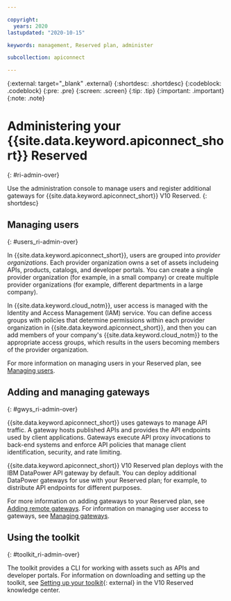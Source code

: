 ```yaml
---

copyright:
  years: 2020
lastupdated: "2020-10-15"

keywords: management, Reserved plan, administer

subcollection: apiconnect

---
```


{:external: target="_blank" .external} 
{:shortdesc: .shortdesc}
{:codeblock: .codeblock}
{:pre: .pre}
{:screen: .screen}
{:tip: .tip}
{:important: .important}
{:note: .note}

# Administering your {{site.data.keyword.apiconnect_short}} Reserved
{: #ri-admin-over}

Use the administration console to manage users and register additional gateways for {{site.data.keyword.apiconnect_short}} V10 Reserved.
{: shortdesc}


## Managing users
{: #users_ri-admin-over}

In {{site.data.keyword.apiconnect_short}}, users are grouped into _provider organizations_. Each provider organization owns a set of assets includeing APIs, products, catalogs, and developer portals. You can create a single provider organization (for example, in a small company) or create multiple provider organizations (for example, different departments in a large company). 

In {{site.data.keyword.cloud_notm}}, user access is managed with the Identity and Access Management (IAM) service. You can define access groups with policies that determine permissions within each provider organization in {{site.data.keyword.apiconnect_short}}, and then you can add members of your company's {{site.data.keyword.cloud_notm}} to the appropriate access groups, which results in the users becoming members of the provider organization. 

For more information on managing users in your Reserved plan, see [Managing users](/docs/apiconnect?apiconnect-ri-mng-users).


## Adding and managing gateways
{: #gwys_ri-admin-over}

{{site.data.keyword.apiconnect_short}} uses gateways to manage API traffic. A gateway hosts published APIs and provides the API endpoints used by client applications. Gateways execute API proxy invocations to back-end systems and enforce API policies that manage client identification, security, and rate limiting.

{{site.data.keyword.apiconnect_short}} V10 Reserved plan deploys with the IBM DataPower API gateway by default. You can deploy additional DataPower gateways for use with your Reserved plan; for example, to distribute API endpoints for different purposes.

For more information on adding gateways to your Reserved plan, see [Adding remote gateways](/docs/apiconnect?apiconnect-ri-reg-gwy). For information on managing user access to gateways, see [Managing gateways](/docs/apiconnect?apiconnect-ri-mng-gwy).


## Using the toolkit
{: #toolkit_ri-admin-over}

The toolkit provides a CLI for working with assets such as APIs and developer portals. For information on downloading and setting up the toolkit, see [Setting up your toolkit](https://www.ibm.com/support/knowledgecenter/SSMNED_v10cloud/com.ibm.apic.toolkit.doc/ri_toolkit.html){: external} in the V10 Reserved knowledge center.
